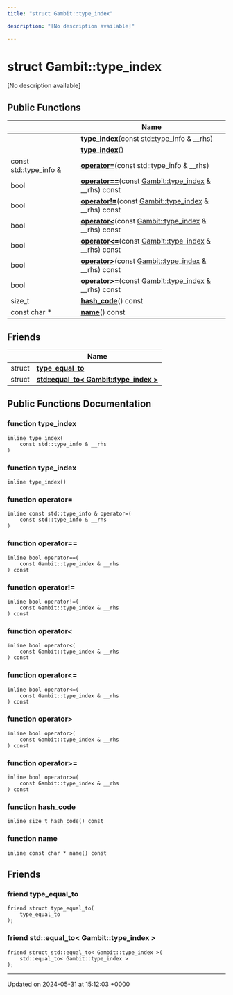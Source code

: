 ```yaml
---
title: "struct Gambit::type_index"

description: "[No description available]"

---
```


# struct Gambit::type_index



[No description available]

## Public Functions

|                | Name           |
| -------------- | -------------- |
| | **[type_index](/documentation/code/classes/structgambit_1_1type__index/#function-type-index)**(const std::type_info & __rhs) |
| | **[type_index](/documentation/code/classes/structgambit_1_1type__index/#function-type-index)**() |
| const std::type_info & | **[operator=](/documentation/code/classes/structgambit_1_1type__index/#function-operator)**(const std::type_info & __rhs) |
| bool | **[operator==](/documentation/code/classes/structgambit_1_1type__index/#function-operator)**(const [Gambit::type_index](/documentation/code/classes/structgambit_1_1type__index/) & __rhs) const |
| bool | **[operator!=](/documentation/code/classes/structgambit_1_1type__index/#function-operator)**(const [Gambit::type_index](/documentation/code/classes/structgambit_1_1type__index/) & __rhs) const |
| bool | **[operator<](/documentation/code/classes/structgambit_1_1type__index/#function-operator)**(const [Gambit::type_index](/documentation/code/classes/structgambit_1_1type__index/) & __rhs) const |
| bool | **[operator<=](/documentation/code/classes/structgambit_1_1type__index/#function-operator)**(const [Gambit::type_index](/documentation/code/classes/structgambit_1_1type__index/) & __rhs) const |
| bool | **[operator>](/documentation/code/classes/structgambit_1_1type__index/#function-operator)**(const [Gambit::type_index](/documentation/code/classes/structgambit_1_1type__index/) & __rhs) const |
| bool | **[operator>=](/documentation/code/classes/structgambit_1_1type__index/#function-operator)**(const [Gambit::type_index](/documentation/code/classes/structgambit_1_1type__index/) & __rhs) const |
| size_t | **[hash_code](/documentation/code/classes/structgambit_1_1type__index/#function-hash-code)**() const |
| const char * | **[name](/documentation/code/classes/structgambit_1_1type__index/#function-name)**() const |

## Friends

|                | Name           |
| -------------- | -------------- |
| struct | **[type_equal_to](/documentation/code/classes/structgambit_1_1type__index/#friend-type-equal-to)**  |
| struct | **[std::equal_to< Gambit::type_index >](/documentation/code/classes/structgambit_1_1type__index/#friend-std-equal-to-gambit-type-index)**  |

## Public Functions Documentation

### function type_index

```
inline type_index(
    const std::type_info & __rhs
)
```


### function type_index

```
inline type_index()
```


### function operator=

```
inline const std::type_info & operator=(
    const std::type_info & __rhs
)
```


### function operator==

```
inline bool operator==(
    const Gambit::type_index & __rhs
) const
```


### function operator!=

```
inline bool operator!=(
    const Gambit::type_index & __rhs
) const
```


### function operator<

```
inline bool operator<(
    const Gambit::type_index & __rhs
) const
```


### function operator<=

```
inline bool operator<=(
    const Gambit::type_index & __rhs
) const
```


### function operator>

```
inline bool operator>(
    const Gambit::type_index & __rhs
) const
```


### function operator>=

```
inline bool operator>=(
    const Gambit::type_index & __rhs
) const
```


### function hash_code

```
inline size_t hash_code() const
```


### function name

```
inline const char * name() const
```


## Friends

### friend type_equal_to

```
friend struct type_equal_to(
    type_equal_to 
);
```


### friend std::equal_to< Gambit::type_index >

```
friend struct std::equal_to< Gambit::type_index >(
    std::equal_to< Gambit::type_index > 
);
```


-------------------------------

Updated on 2024-05-31 at 15:12:03 +0000